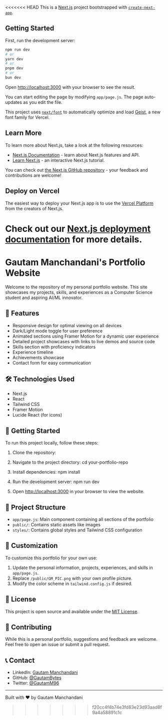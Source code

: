 <<<<<<< HEAD
This is a [Next.js](https://nextjs.org) project bootstrapped with [`create-next-app`](https://github.com/vercel/next.js/tree/canary/packages/create-next-app).

## Getting Started

First, run the development server:

```bash
npm run dev
# or
yarn dev
# or
pnpm dev
# or
bun dev
```

Open [http://localhost:3000](http://localhost:3000) with your browser to see the result.

You can start editing the page by modifying `app/page.js`. The page auto-updates as you edit the file.

This project uses [`next/font`](https://nextjs.org/docs/app/building-your-application/optimizing/fonts) to automatically optimize and load [Geist](https://vercel.com/font), a new font family for Vercel.

## Learn More

To learn more about Next.js, take a look at the following resources:

- [Next.js Documentation](https://nextjs.org/docs) - learn about Next.js features and API.
- [Learn Next.js](https://nextjs.org/learn) - an interactive Next.js tutorial.

You can check out [the Next.js GitHub repository](https://github.com/vercel/next.js) - your feedback and contributions are welcome!

## Deploy on Vercel

The easiest way to deploy your Next.js app is to use the [Vercel Platform](https://vercel.com/new?utm_medium=default-template&filter=next.js&utm_source=create-next-app&utm_campaign=create-next-app-readme) from the creators of Next.js.

Check out our [Next.js deployment documentation](https://nextjs.org/docs/app/building-your-application/deploying) for more details.
=======
# Gautam Manchandani's Portfolio Website

Welcome to the repository of my personal portfolio website. This site showcases my projects, skills, and experiences as a Computer Science student and aspiring AI/ML innovator.

## 🌟 Features

- Responsive design for optimal viewing on all devices
- Dark/Light mode toggle for user preference
- Animated sections using Framer Motion for a dynamic user experience
- Detailed project showcases with links to live demos and source code
- Skills section with proficiency indicators
- Experience timeline
- Achievements showcase
- Contact form for easy communication

## 🛠 Technologies Used

- Next.js
- React
- Tailwind CSS
- Framer Motion
- Lucide React (for icons)

## 🚀 Getting Started

To run this project locally, follow these steps:

1. Clone the repository: 


2. Navigate to the project directory:
cd your-portfolio-repo


3. Install dependencies:
npm install


4. Run the development server:
npm run dev


5. Open [http://localhost:3000](http://localhost:3000) in your browser to view the website.

## 📁 Project Structure

- `app/page.js`: Main component containing all sections of the portfolio
- `public/`: Contains static assets like images
- `styles/`: Contains global styles and Tailwind CSS configuration

## 🔧 Customization

To customize this portfolio for your own use:

1. Update the personal information, projects, experiences, and skills in `app/page.js`.
2. Replace `/public/GM_PIC.png` with your own profile picture.
3. Modify the color scheme in `tailwind.config.js` if desired.

## 📄 License

This project is open source and available under the [MIT License](LICENSE).

## 🤝 Contributing

While this is a personal portfolio, suggestions and feedback are welcome. Feel free to open an issue or submit a pull request.

## 📞 Contact

- LinkedIn: [Gautam Manchandani](https://www.linkedin.com/in/gautam-manchandani/)
- GitHub: [@GautamBytes](https://github.com/GautamBytes)
- Twitter: [@GautamM96](https://x.com/GautamM96)

---

Built with ❤️ by Gautam Manchandani







>>>>>>> f20cc4f4b74e3fd83e23d93aad8f9a4a58891c1c
